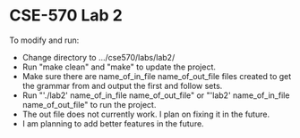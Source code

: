 # CSE-570 Lab 2

To modify and run:
   * Change directory to .../cse570/labs/lab2/  
   * Run "make clean" and "make" to update the project.  
   * Make sure there are name_of_in_file name_of_out_file files created to get the grammar from and output the first and follow sets.  
   * Run "'./lab2' name_of_in_file name_of_out_file" or "'lab2' name_of_in_file name_of_out_file" to run the project.  
   * The out file does not currently work. I plan on fixing it in the future.  
   * I am planning to add better features in the future.

